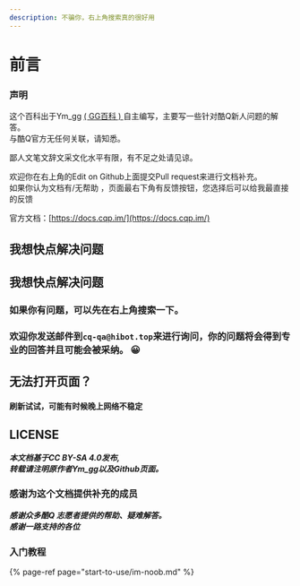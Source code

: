 ```yaml
---
description: 不骗你，右上角搜索真的很好用
---
```


# 前言

### 声明

这个百科出于Ym\_gg [\( GG百科 \) ](https://www.ymgg.cc)自主编写，主要写一些针对酷Q新人问题的解答。  
与酷Q官方无任何关联，请知悉。

鄙人文笔文辞文采文化水平有限，有不足之处请见谅。

欢迎你在右上角的Edit on Github上面提交Pull request来进行文档补充。  
如果你认为文档有/无帮助 ，页面最右下角有反馈按钮，您选择后可以给我最直接的反馈

 官方文档：[https://docs.cqp.im/](https://docs.cqp.im/)

## 我想快点解决问题

## 我想快点解决问题

### 如果你有问题，可以先在右上角搜索一下。

### 欢迎你发送邮件到`cq-qa@hibot.top`来进行询问，你的问题将会得到专业的回答并且可能会被采纳。 😀 

## 无法打开页面？

#### 刷新试试，可能有时候晚上网络不稳定

## LICENSE

_**本文档基于CC BY-SA 4.0发布,   
转载请注明原作者Ym\_gg以及Github页面。**_

### 感谢为这个文档提供补充的成员

_**感谢众多酷Q 志愿者提供的帮助、疑难解答。  
感谢一路支持的各位**_

### 入门教程

{% page-ref page="start-to-use/im-noob.md" %}

